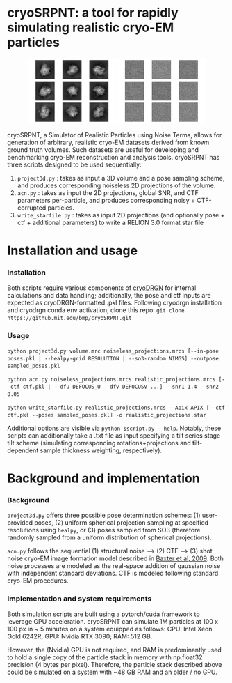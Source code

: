 # cryoSRPNT: a tool for rapidly simulating realistic cryo-EM particles

<p align="middle">
    <img src="assets/out_noiseless.png" title="Randomly sampled noiseless projections" width="40%"/> 
    <img src="assets/out_noisy.png" title="Corresponding realistic projections with SNR1=1.4, SNR2=0.2, defocus=2um" width="40%"/>
</p>


cryoSRPNT, a Simulator of Realistic Particles using Noise Terms, allows for generation of arbitrary, realistic cryo-EM datasets derived from known ground truth volumes. Such datasets are useful for developing and benchmarking cryo-EM reconstruction and analysis tools. cryoSRPNT has three scripts designed to be used sequentially: 
1. `project3d.py` : takes as input a 3D volume and a pose sampling scheme, and produces corresponding noiseless 2D projections of the volume. 
2. `acn.py` : takes as input the  2D projections, global SNR, and CTF parameters per-particle, and produces corresponding noisy + CTF-corrupted particles. 
3. `write_starfile.py` : takes as input 2D projections (and optionally pose + ctf + additional parameters) to write a RELION 3.0 format star file

# Installation and usage
### Installation
Both scripts require various components of [cryoDRGN](https://github.com/zhonge/cryodrgn) for internal calculations and data handling; additionally, the pose and ctf inputs are expected as cryoDRGN-formatted .pkl files. Following cryodrgn installation and cryodrgn conda env activation, clone this repo: `git clone https://github.mit.edu/bmp/cryoSRPNT.git`

### Usage
`python project3d.py volume.mrc noiseless_projections.mrcs [--in-pose poses.pkl | --healpy-grid RESOLUTION | --so3-random NIMGS] --outpose sampled_poses.pkl`

`python acn.py noiseless_projections.mrcs realistic_projections.mrcs [--ctf ctf.pkl | --dfu DEFOCUS_U --dfv DEFOCUSV ...] --snr1 1.4 --snr2 0.05`

`python write_starfile.py realistic_projections.mrcs --Apix APIX [--ctf ctf.pkl --poses sampled_poses.pkl] -o realistic_projections.star`

Additional options are visible via `python $script.py --help`. Notably, these scripts can additionally take a .txt file as input specifying a tilt series stage tilt scheme (simulating corresponding rotations+projections and tilt-dependent sample thickness weighting, respectively). 


# Background and implementation
### Background
`project3d.py` offers three possible pose determination schemes: (1) user-provided poses, (2) uniform spherical projection sampling at specified resolutions using `healpy`, or (3) poses sampled from SO3 (therefore randomly sampled from a uniform distribution of spherical projections). 

`acn.py` follows the sequential (1) structural noise --> (2) CTF --> (3) shot noise cryo-EM image formation model described in [Baxter et al, 2009](https://doi.org/10.1016%2Fj.jsb.2009.02.012). Both noise  processes are modeled as the real-space addition of gaussian noise with independent standard deviations. CTF is modeled following standard cryo-EM procedures. 

### Implementation and system requirements
Both simulation scripts are built using a pytorch/cuda framework to leverage GPU acceleration. cryoSRPNT can simulate 1M particles at 100 x 100 px in ~ 5 minutes on a system equipped as follows: CPU: Intel Xeon Gold 6242R; GPU: Nvidia RTX 3090; RAM: 512 GB.

However, the (Nvidia) GPU is not required, and RAM is predominantly used to hold a single copy of the particle stack in memory with np.float32 precision (4 bytes per pixel). Therefore, the particle stack described above could be simulated on a system with ~48 GB RAM and an older / no GPU.

